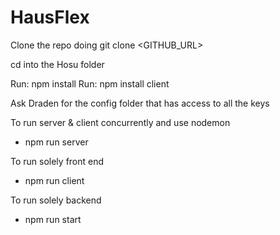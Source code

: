 # HausFlex


Clone the repo doing git clone <GITHUB_URL>

cd into the Hosu folder

Run: npm install
Run: npm install client

Ask Draden for the config folder that has access to all the keys

To run server & client concurrently and use nodemon
- npm run server

To run solely front end
- npm run client

To run solely backend
- npm run start
